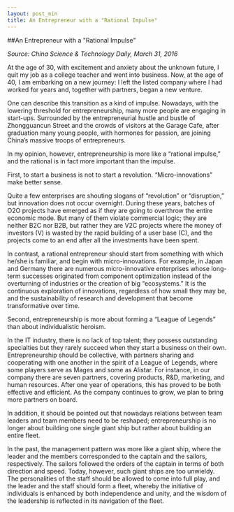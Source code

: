 ```yaml
---
layout: post_min
title: An Entrepreneur with a "Rational Impulse"
---
```

<div class="list_content">
##An Entrepreneur with a "Rational Impulse"

*Source: China Science & Technology Daily, March 31, 2016*

At the age of 30, with excitement and anxiety about the unknown future, I quit my job as a college teacher and went into business.  Now, at the age of 40, I am embarking on a new journey: I left the listed company where I had worked for years and, together with partners, began a new venture.

One can describe this transition as a kind of impulse.  Nowadays, with the lowering threshold for entrepreneurship, many more people are engaging in start-ups. Surrounded by the entrepreneurial hustle and bustle of Zhongguancun Street and the crowds of visitors at the Garage Cafe, after graduation many young people, with hormones for passion, are joining China’s massive troops of entrepreneurs.

In my opinion, however, entrepreneurship is more like a “rational impulse,” and the rational is in fact more important than the impulse.

First, to start a business is not to start a revolution. “Micro-innovations” make better sense. 

Quite a few enterprises are shouting slogans of “revolution” or “disruption,” but innovation does not occur overnight. During these years, batches of O2O projects have emerged as if they are going to overthrow the entire economic mode.  But many of them violate commercial logic; they are neither B2C nor B2B, but rather they are V2C projects where the money of investors (V) is wasted by the rapid building of a user base (C), and the projects come to an end after all the investments have been spent.

In contrast, a rational entrepreneur should start from something with which he/she is familiar, and begin with micro-innovations.  For example, in Japan and Germany there are numerous micro-innovative enterprises whose long-term successes originated from component optimization instead of the overturning of industries or the creation of  big “ecosystems.”  It is the continuous exploration of innovations, regardless of how small they may be, and the sustainability of research and development that become transformative over time.

Second, entrepreneurship is more about forming a “League of Legends” than about individualistic heroism.

In the IT industry, there is no lack of top talent; they possess outstanding specialties but they rarely succeed when they start a business on their own. Entrepreneurship should be collective, with partners sharing and cooperating with one another in the spirit of a League of Legends, where some players serve as Mages and some as Alistar.  For instance, in our company there are seven partners, covering products, R&D, marketing, and human resources.  After one year of operations, this has proved to be both effective and efficient.  As the company continues to grow, we plan to bring more partners on board.

In addition, it should be pointed out that nowadays relations between team leaders and team members need to be reshaped; entrepreneurship is no longer about building one single giant ship but rather about building an entire fleet.

In the past, the management pattern was more like a giant ship, where the leader and the members corresponded to the captain and the sailors, respectively.  The sailors followed the orders of the captain in terms of both direction and speed.  Today, however, such giant ships are too unwieldy.  The personalities of the staff should be allowed to come into full play, and the leader and the staff should form a fleet, whereby the initiative of individuals is enhanced by both independence and unity, and the wisdom of the leadership is reflected in its navigation of the fleet.
</div>